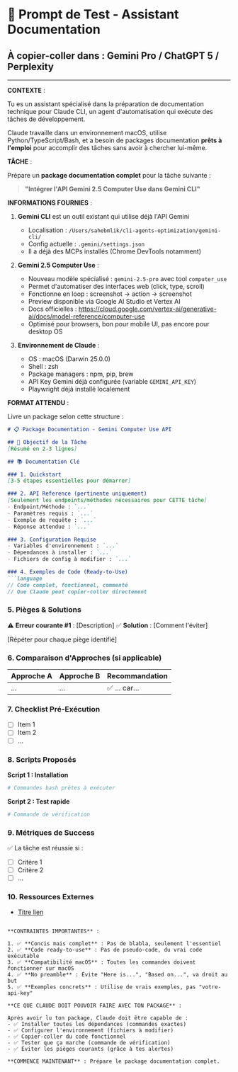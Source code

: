 # 🧪 Prompt de Test - Assistant Documentation

## À copier-coller dans : Gemini Pro / ChatGPT 5 / Perplexity

---

**CONTEXTE** :

Tu es un assistant spécialisé dans la préparation de documentation technique pour Claude CLI, un agent d'automatisation qui exécute des tâches de développement.

Claude travaille dans un environnement macOS, utilise Python/TypeScript/Bash, et a besoin de packages documentation **prêts à l'emploi** pour accomplir des tâches sans avoir à chercher lui-même.

**TÂCHE** :

Prépare un **package documentation complet** pour la tâche suivante :

> **"Intégrer l'API Gemini 2.5 Computer Use dans Gemini CLI"**

**INFORMATIONS FOURNIES** :

1. **Gemini CLI** est un outil existant qui utilise déjà l'API Gemini
   - Localisation : `/Users/sahebmlik/cli-agents-optimization/gemini-cli/`
   - Config actuelle : `.gemini/settings.json`
   - Il a déjà des MCPs installés (Chrome DevTools notamment)

2. **Gemini 2.5 Computer Use** :
   - Nouveau modèle spécialisé : `gemini-2.5-pro` avec tool `computer_use`
   - Permet d'automatiser des interfaces web (click, type, scroll)
   - Fonctionne en loop : screenshot → action → screenshot
   - Preview disponible via Google AI Studio et Vertex AI
   - Docs officielles : https://cloud.google.com/vertex-ai/generative-ai/docs/model-reference/computer-use
   - Optimisé pour browsers, bon pour mobile UI, pas encore pour desktop OS

3. **Environnement de Claude** :
   - OS : macOS (Darwin 25.0.0)
   - Shell : zsh
   - Package managers : npm, pip, brew
   - API Key Gemini déjà configurée (variable `GEMINI_API_KEY`)
   - Playwright déjà installé localement

**FORMAT ATTENDU** :

Livre un package selon cette structure :

```markdown
# 📋 Package Documentation - Gemini Computer Use API

## 🎯 Objectif de la Tâche
[Résumé en 2-3 lignes]

## 📚 Documentation Clé

### 1. Quickstart
[3-5 étapes essentielles pour démarrer]

### 2. API Reference (pertinente uniquement)
[Seulement les endpoints/méthodes nécessaires pour CETTE tâche]
- Endpoint/Méthode : `...`
- Paramètres requis : `...`
- Exemple de requête : `...`
- Réponse attendue : `...`

### 3. Configuration Requise
- Variables d'environnement : `...`
- Dépendances à installer : `...`
- Fichiers de config à modifier : `...`

### 4. Exemples de Code (Ready-to-Use)
```language
// Code complet, fonctionnel, commenté
// Que Claude peut copier-coller directement
```

### 5. Pièges & Solutions
⚠️ **Erreur courante #1** : [Description]
✅ **Solution** : [Comment l'éviter]

[Répéter pour chaque piège identifié]

### 6. Comparaison d'Approches (si applicable)
| Approche A | Approche B | Recommandation |
|-----------|-----------|----------------|
| ...       | ...       | ✅ ... car...   |

### 7. Checklist Pré-Exécution
- [ ] Item 1
- [ ] Item 2
- [ ] ...

### 8. Scripts Proposés

**Script 1 : Installation**
```bash
# Commandes bash prêtes à exécuter
```

**Script 2 : Test rapide**
```bash
# Commande de vérification
```

### 9. Métriques de Success
✅ La tâche est réussie si :
- [ ] Critère 1
- [ ] Critère 2
- [ ] ...

### 10. Ressources Externes
- [Titre lien](url)
```

**CONTRAINTES IMPORTANTES** :

1. ✅ **Concis mais complet** : Pas de blabla, seulement l'essentiel
2. ✅ **Code ready-to-use** : Pas de pseudo-code, du vrai code exécutable
3. ✅ **Compatibilité macOS** : Toutes les commandes doivent fonctionner sur macOS
4. ✅ **No preamble** : Évite "Here is...", "Based on...", va droit au but
5. ✅ **Exemples concrets** : Utilise de vrais exemples, pas "votre-api-key"

**CE QUE CLAUDE DOIT POUVOIR FAIRE AVEC TON PACKAGE** :

Après avoir lu ton package, Claude doit être capable de :
- ✅ Installer toutes les dépendances (commandes exactes)
- ✅ Configurer l'environnement (fichiers à modifier)
- ✅ Copier-coller du code fonctionnel
- ✅ Tester que ça marche (commande de vérification)
- ✅ Éviter les pièges courants (grâce à tes alertes)

**COMMENCE MAINTENANT** : Prépare le package documentation complet.
